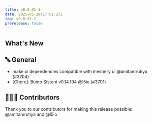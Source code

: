 ```yaml
---
title: v0.8.91-1
date: 2025-05-28T17:01:27Z
tag: v0.8.91-1
prerelease: false
---
```


## What's New
## 🔤 General
- make ui dependencies compatible with meshery ui @amitamrutiya (#3704)
- [Chore]: Bump Sistent v0.14.194 @l5io (#3701)

## 👨🏽‍💻 Contributors

Thank you to our contributors for making this release possible:
@amitamrutiya and @l5io
